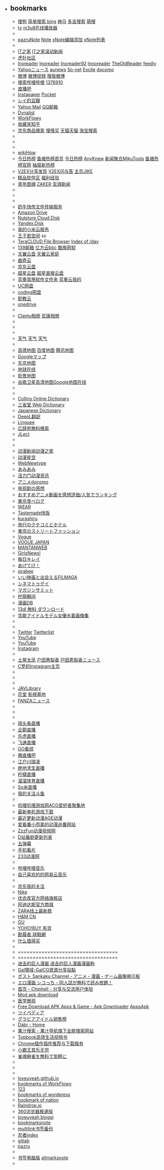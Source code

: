 - bookmarks
  - 
  - [搜狗](https://wap.sogou.com/)  [简单搜索 ](https://simpleso.cn:88/)  [bing](https://cn.bing.com/)   [神马](https://m.sm.cn/)   [多吉搜索](https://www.dogedoge.com/)  [萌搜](https://mengso.com/)
  - [tv](https://loveuyeah.hatenablog.com/entry/2019/12/19/155349)   [m3u8在线播放器](https://m3u8-player.com/)
  - 
  -  [pazruNote](http://ming.pazru.com/%E6%9C%AA%E9%81%B8%E6%8A%9E/note#comment)   [Note](http://ming.sdbx.jp/note/Note.txt)  [xNote编辑添加](http://www.xnote.cn/note/edit/55422931/)   [xNote列表](http://www.xnote.cn/note/)
  - 
  - [IT之家](https://m.ithome.com/)   [IT之家滚动新闻](https://www.ithome.com/list/)
  - [虎扑社区](https://m.hupu.com/bbs)
  - [ Inoreader](https://www.inoreader.com/web_pages) [Inoreader](http://jp.inoreader.com/web_pages)   [Inoreader92](https://92.247.181.40/starred)  [Innoreader](https://www.innoreader.com/)    [TheOldReader](https://theoldreader.com/)   [feedly](https://feedly.com/i/subscription/feed%2Fhttp%3A%2F%2Fhdblog.me%2Ffeed%2F)
  - [Yahooニュース](https://news.yahoo.co.jp/categories/entertainment)    [aunews](https://portal.auone.jp/)  [So-net](https://www.so-net.ne.jp/m/)  [Excite](https://www.excite.co.jp/)  [docomo](https://ent.smt.docomo.ne.jp/)
  - [微博](https://m.weibo.cn/p/2304131232668973_-_WEIBO_SECOND_PROFILE_WEIBO)   [微博视频](https://weibo.com/p/1005051232668973/photos?type=video)   [搜我微博](https://m.weibo.cn/p/2304131232668973_-_WEIBO_SECOND_PROFILE_WEIBO)
  - [搜索哔哩哔哩](https://m.bilibili.com/search)   [1376910](https://m.bilibili.com/search?keyword=1376910)
  - [直播吧](https://www.zhibo8.cc/)
  - [Instapaper](https://www.instapaper.com/u) [Pocket](https://app.getpocket.com/)
  - [レイ的豆瓣](https://m.douban.com/people/loveuyeah//)  
  - [Yahoo Mail](https://mail.yahoo.com/d/folders/27)   [QQ邮箱](https://mail.qq.com/cgi-bin/frame_html?sid=xyIOMNDR3fIGFSZ4&r=8f621ee4ea7006ff827fafebb5805b60)
  - [Dynalist](https://dynalist.io/d/vIpMvOhm7ap23afXxbrke-0R)
  - [WorkFlowy](https://workflowy.com/#/7785ceef6593)
  - [收藏夹知乎](https://www.zhihu.com/collections/mine)
  - [京东商品搜索](https://search.jd.com/)   [慢慢买](http://www.manmanbuy.com/)   [天猫天猫](https://www.tmall.com/)   [淘宝搜索](https://s.taobao.com/search?q=loveuyeah)
  - 
  - 
  - 
  - [wikiHow](https://zh.wikihow.com/%E9%A6%96%E9%A1%B5)
  - [今日热榜](https://tophub.today/c/news) [鱼塘热榜首页](https://mo.fish/main/home/hot)  [今日热榜](http://hot.mrcuriosity.org/)  [AnyKnew](https://www.anyknew.com/#/)  [新闻聚合MikuTools](https://tools.miku.ac/news/)    [鱼塘热榜官网](https://tophub.fun/main/home/hot)   [抽屉新热榜](https://m.chouti.com/all/hot) 
  - [V2EX分享发现](https://www.v2ex.com/go/share)  [V2EX问与答](https://www.v2ex.com/go/qna)   [主页JIKE](https://jike.info/) 
  - [精品软件区](https://www.52pojie.cn/forum-16-1.html)  [福利经验](https://www.52pojie.cn/forum-66-1.html)
  - [青年图摘](https://qingniantuzhai.com/)  [ZAKER](http://www.myzaker.com/channel/5) [澎湃新闻](https://www.thepaper.cn/)
  - 
  - 
  - 
  - [奶牛快传文件传输服务](https://cowtransfer.com/)
  - [Amazon Drive](https://www.amazon.com/clouddrive/ref=nav_youraccount_clddrv?_encoding=UTF8&mgh=1&ref_=nav_youraccount_clddrv)
  - [Nutstore Cloud Disk](https://www.jianguoyun.com/d/home#/)
  - [Yandex.Disk](https://disk.yandex.com/client/disk)
  - [我的小米云服务](https://i.mi.com/#/)
  - [王子若空间](http://ddl.escience.cn/passionming-gmail-com/list) ss
  - [TeraCLOUD File Browser](https://nanao.teracloud.jp/browser/) [Index of /dav](https://nanao.teracloud.jp/dav/)
  - [139邮箱](https://appmail.mail.10086.cn/m2015/html/index.html?sid=00U2MTM1MjU1MjAwMDcyMzg502D704E0000004&rnd=518&tab=mailbox_1&comefrom=54&v=25&k=1825&cguid=1302000417404&mtime=22&h=3) [亿方云bbc](https://v2.fangcloud.com/apps/files/desktop/files/all)  [酷族网软](https://www.kzwr.com/)   
  - [天翼云盘](https://cloud.189.cn/main.action#home)    [天翼云家庭](https://h5.cloud.189.cn/main.html#/family)
  - [曲奇云](https://quqi.com/2739591/0)
  - [京东云盘](http://jbox.jcloud.com/home.html)
  - [超星云盘](http://i.mooc.chaoxing.com/loginLog/list?t=1576198948306) [超星直接云盘](http://pan-yz.chaoxing.com/)   
  - [蓝奏常用软件文件夹](https://ww.lanzous.com/b00nfy6cb)   [蓝奏云我的](https://pc.woozooo.com/mydisk.php)
  - [UC网盘](https://www.yun.cn/#/list/all)
  - [coding网盘](https://loveuyeah.coding.net/p/123/files/all)
  - [职教云](https://zjy2.icve.com.cn/teacher/ecmDoc/ecmDoc.html)
  - [onedrive](https://login.microsoftonline.com/)
  - 
  - [Clantu相册](https://clantu.com/albums)    [尼康相册](https://nis.nikonimagespace.com/html/myphoto/)
  - 
  - 
  - 
  - [天气](https://www.baidu.com/s?wd=%E9%95%BF%E6%98%A5%E5%A4%A9%E6%B0%94&rsv_spt=1&rsv_iqid=0xf5c724c80001bddf&issp=1&f=8&rsv_bp=1&rsv_idx=2&ie=utf-8&tn=baiduhome_pg&rsv_sug3=7&rsv_enter=1&rsv_sug1=5&rsv_sug7=100&rsv_sug2=0&inputT=4230&rsv_sug4=5257)   [天气](http://www.weather.com.cn/weather/101060101.shtml)    [天气](https://tianqi.moji.com/weather/china/jilin/changchun) 
  - 
  - [高德地图](https://m.amap.com/) [百度地图](https://map.baidu.com/mobile/webapp/index/index/) [腾讯地图](http://map.qq.com/m/place/search/)
  - [Googleマップ](http://www.google.cn//maps)
  - [东京地图](https://map.51240.com/dongjing_7j__map/)
  - [地球在线](https://www.earthol.com/view-7259.html)
  - [街景地图](https://www.earthol.org/city-3.html)
  - [谷歌卫星高清地图Google地图在线](http://www.gditu.net/)
  - 
  - 
  - [Collins Online Dictionary](https://www.collinsdictionary.com/)
  - [三省堂 Web Dictionary](https://www.sanseido.biz/)
  - [Japanese Dictionary](https://jisho.org/)
  - [DeepL翻訳](https://www.deepl.com/translator)
  - [Linguee](https://www.linguee.com/)
  - [広辞苑無料検索](https://sakura-paris.org/dict/)
  - [JLect](https://www.jlect.com/)
  - 
  - 
  - [动漫新闻动漫之家](https://mnews.dmzj.com/)
  - [动漫星空](http://acg.gamersky.com/hot/)
  - [WebNewtype](https://webnewtype.com/)
  - [あみあみ](https://www.amiami.jp/)
  - [活力门动漫资讯](http://news.livedoor.com/article/category/57/)
  - [アニメdocomo](https://ent.smt.docomo.ne.jp/tags/anime)
  - [电视剧の感想](https://www.ch-review.net/)
  - [おすすめアニメ動画を感想評価/人気でランキング](https://www.anikore.jp/)
  - [東京食べログ](https://tabelog.com/tokyo/)
  - [WEAR](https://wear.jp/member/feed/)
  - [Tastemade快饭](https://www.tastemade.jp/)
  - [kurashiru](https://www.kurashiru.com/)
  - [旅行のクチコミとホテル](https://4travel.jp/)
  - [東京のストリートファッション](http://www.style-arena.jp/ja/)
  - [Vogue](https://www.vogue.com/fashion)
  - [VOGUE JAPAN](https://www.vogue.co.jp/)
  - [MANTANWEB](https://mantan-web.jp/)
  - [GirlsNews!](https://girlsnews.tv/)
  - [毎日キレイ](https://mainichikirei.jp/)
  - [あげてけ！](https://ageteke.jp/)
  - [sirabee](https://sirabee.com/)
  - [いい映画と出会えるFILMAGA](https://filmaga.filmarks.com/)
  - [シネマトゥデイ](https://www.cinematoday.jp/)
  - [マガジンサミット](https://magazinesummit.jp/)
  - [柠萌瞬间](https://www.ningmoe.com/)
  - [漫画DB](https://www.manhuadb.com/)
  - [13dl 無料 ダウンロード](http://13dl.net/)
  - [芸能アイドルモデル女優水着画像集](http://www.mizugigurabia.com/)
  - 
  - 
  - [Twitter](https://twitter.com/home)   [Twitterlist](https://twitter.com/i/lists/1221611432099270656)
  - [YouTube](https://www.youtube.com/feed/subscriptions/)
  - [ YouTube ](https://www.youtube.com/user/loveuyeah2007/channels?view_as=subscriber)
  - [Instagram](https://www.instagram.com/)
  - 
  - [土屋太凤](https://www.veryins.com/taotsuchiya_official)  [户田惠梨香](https://www.veryins.com/toda_erika.official)   [戸田恵梨香ニュース](https://www.excite.co.jp/news/entertainment/tag/%E6%88%B8%E7%94%B0%E6%81%B5%E6%A2%A8%E9%A6%99/)
  - [C罗的Instagram主页](https://www.veryins.com/cristiano)
  - 
  - 
  - 
  - [JAVLibrary](http://www.u44r.com/)
  - [花堂](https://www.98a4hhw.me/forum.php?mod=forumdisplay&fid=95)  [影視基地](https://www.sjadasd.com:8786/)
  - [FANZAニュース](https://news.dmm.co.jp/)
  - 
  - 
  - 
  - [球头条直播](https://www.qttzb.com/)
  - [企鹅直播](http://live.qq.com/10000880)
  - [乐虎直播](http://lehulive.com:81/)
  - [飞速直播](http://feisuzhibo.com/)
  - [GO看球](http://gokanqiu.com/)
  - [微直播吧](http://www.sjzfgw.cn/)
  - [ 江户川瑞凌](https://live.bilibili.com/17678)
  - [绝地求生直播](https://m.douyu.com/list/room?type=jdqs)
  - [柠檬直播](http://www.ningmengzhibo.com/)
  - [溜溜体育直播](https://lltyzb.com/client/home)
  - [So米直播](https://smzb8.net:168/)
  - [我的关注斗鱼](https://www.douyu.com/directory/myFollow)
  - 
  - [叽哩叽哩游戏网ACG爱好者聚集地](https://www.jiligame.com/)
  - [最新单机游戏下载](https://bbs.3dmgame.com/game0day)
  - [最近更新动漫AGE动漫](https://www.agefans.tv/update)
  - [爱看番小而美的动漫追番网站](http://www.ikanfan.com/)
  - [ZzzFun动漫视频网](http://www.zzzfun.com/)
  - [D站番剧更新列表](http://dilidili.name/zxgx/)
  - [五弹幕](https://www.5dm.tv/)
  - [手机看片](http://www.wodedy.net/)
  - [233动漫网](https://www.dm233.tv/)
  - 
  - [哔哩哔哩音乐](https://www.bilibili.com/audio/au885815?type=1)
  - [自己喜欢的的网易云音乐](https://music.163.com/#/playlist?id=3778087)
  - 
  - [京东我的关注](http://t.jd.com/follow/product)
  - [Nike](https://m.nike.com/ )
  - [优衣库官方网络旗舰店](https://h.uniqlo.cn/#/)
  - [阿迪达斯官方商城](https://www.adidas.com.cn/)
  - [ZARA线上最新款](https://www.zara.cn/cn/)
  - [H&M CN](https://www2.hm.com/zh_cn/index.html)
  - [GU ](http://www.gu-global.com/cn/)
  - [YOHO!BUY 有货](https://www.yohobuy.com/)
  - [勘履者.球鞋網](https://kenlu.net/)
  - [什么值得买](https://www.smzdm.com/)
  - 
  - ==================================
  - ==================================
  - [进击的巨人漫画 ](https://manhua.fzdm.com/39/)[进击的巨人漫画漫画粉](https://www.manhuafen.com/comic/39/)
  - [Gal領域-GalCG資源分享站點](https://www.galcg.com/)
  - [ポスト Sankaku Channel - アニメ・漫画・ゲーム画像掲示板](https://chan.sankakucomplex.com/)
  - [エロ漫画 シコっち - 同人誌が無料で読み放題！](https://shikotch.net/)
  - [首页 - Chiphell - 分享与交流用户体验](https://www.chiphell.com/)
  - [Mod apk download](https://www.happymod.com/)
  - [医学微视](https://www.mvyxws.com/)
  - [Free Download APK Apps & Game - Apk Downloader](https://apktada.com/)  [AppsApk](https://www.appsapk.com/)
  - [ツイペディア](https://twipedia.com/)
  - [グラビアアイドル销售榜](https://www.sokmil.com/idol/)
  - [Dabr - Home](https://dabr.co.uk/)
  - [果汁搜索 - 果汁导航旗下全能搜索网站](http://guozhivip.com/nav/so.html)
  - [Topbook高效生活视频书](https://topbook.cc/overview)
  - [Chrome插件插件推荐与下载服务](http://chromecj.com/)
  - [小霸王其乐无穷](https://www.yikm.net/)
  - [雀魂麻雀を無料で気軽に](https://game.mahjongsoul.com/)
  - 
  - 
  - 
  - [loveuyeah.github.io](https://loveuyeah.github.io/)
  - [bookmarks of WorkFlowy](https://workflowy.com/s/bookmarks/PJ6fBFkfAQiGtELH)
  - [123](https://www.douban.com/note/711331667/)
  - [bookmarks of wordpress](https://loveuyeah.wordpress.com/2019/06/18/bookmarks/)
  - [bookmark of nation](https://www.notion.so/loveuyeah/bookmark-6e19fbbc64404f97909b8ed4998573c6)
  - [Raindrop.io](https://app.raindrop.io/?#/collection/7837180)
  - [360浏览器极速版](http://h5.mse.360.cn/lite/index.html)
  - [loveuyeah bloggi](https://loveuyeah.bloggi.co/bookmarks)
  - [bookmarksnote](https://note.mu/loveuyeah/n/nbd845647cc8b)
  - [multilink书签备份](https://multi.link/loveuyeah)
  - [忍者index](http://ming.sdbx.jp/)
  - [gitlab](https://loveuyeah.gitlab.io/)
  - [pazru](http://ming.pazru.com/)
  - 
  - [书签电脑版](https://github.com/loveuyeah/loveuyeah.github.io/blob/master/bookmarks.md)   [allmarksnote](https://note.com/loveuyeah/n/n77ec120c0906) 
  - 
